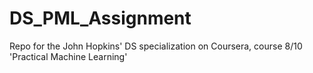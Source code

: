 # DS_PML_Assignment
Repo for the John Hopkins' DS specialization on Coursera, course 8/10 'Practical Machine Learning'
